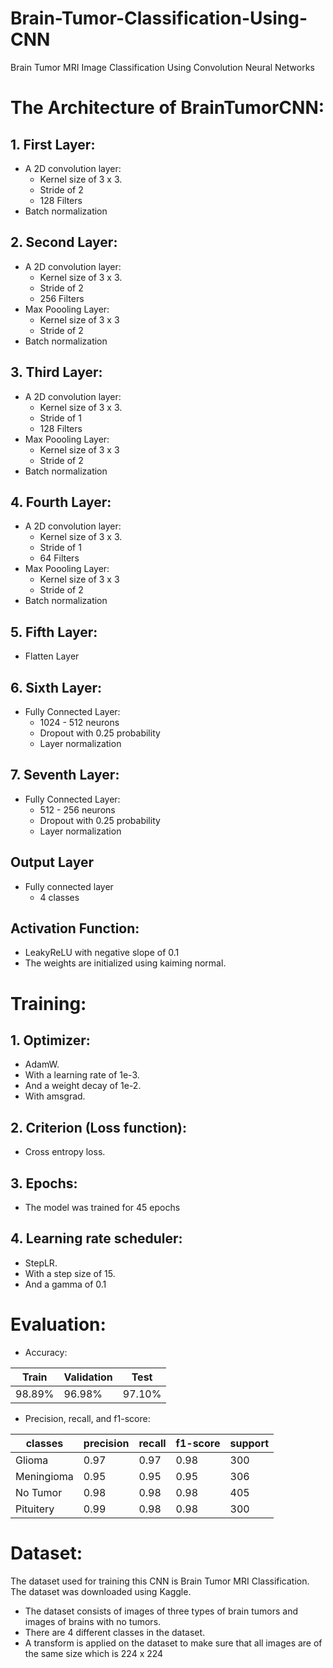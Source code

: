 # Brain-Tumor-Classification-Using-CNN
Brain Tumor MRI Image Classification Using Convolution Neural Networks 


# The Architecture of BrainTumorCNN:
## 1. First Layer:

* A 2D convolution layer:
  * Kernel size of 3 x 3.
  * Stride of 2
  * 128 Filters
* Batch normalization
## 2. Second Layer:
* A 2D convolution layer:
  * Kernel size of 3 x 3.
  * Stride of 2
  * 256 Filters
* Max Poooling Layer:
  * Kernel size of 3 x 3
  * Stride of 2
* Batch normalization
## 3. Third Layer:
* A 2D convolution layer:
  * Kernel size of 3 x 3.
  * Stride of 1
  * 128 Filters
* Max Poooling Layer:
  * Kernel size of 3 x 3
  * Stride of 2
* Batch normalization
## 4. Fourth Layer:
* A 2D convolution layer:
  * Kernel size of 3 x 3.
  * Stride of 1
  * 64 Filters
* Max Poooling Layer:
  * Kernel size of 3 x 3
  * Stride of 2
* Batch normalization
## 5. Fifth Layer:
* Flatten Layer
## 6. Sixth Layer:
* Fully Connected Layer:
  * 1024 - 512 neurons
  * Dropout with 0.25 probability
  * Layer normalization
## 7. Seventh Layer:
* Fully Connected Layer:
  * 512 - 256 neurons
  * Dropout with 0.25 probability
  * Layer normalization
## Output Layer
  * Fully connected layer
    * 4 classes
## Activation Function:
  * LeakyReLU with negative slope of 0.1
  * The weights are initialized using kaiming normal.
  

# Training:

## 1. Optimizer:
* AdamW.
* With a learning rate of 1e-3.
* And a weight decay of 1e-2.
* With amsgrad.

## 2. Criterion (Loss function):
* Cross entropy loss.

## 3. Epochs:
* The model was trained for 45 epochs

## 4. Learning rate scheduler:
* StepLR.
* With a step size of 15.
* And a gamma of 0.1


# Evaluation:
* Accuracy:

| Train | Validation | Test |
|-------|-------------|------|
| 98.89%| 96.98%      | 97.10%|

* Precision, recall, and f1-score:

| classes | precision | recall | f1-score | support |
|---------|-----------|--------|----------|---------|
| Glioma       | 0.97      | 0.97   | 0.98     | 300    |
| Meningioma      | 0.95      | 0.95   | 0.95     | 306     |
| No Tumor       | 0.98      | 0.98   | 0.98     | 405     |
| Pituitery      | 0.99      | 0.98   | 0.98     | 300     |



# Dataset:
The dataset used for training this CNN is Brain Tumor MRI Classification.
The dataset was downloaded using Kaggle.
* The dataset consists of images of three types of brain tumors and images of brains with no tumors.
* There are 4 different classes in the dataset.
* A transform is applied on the dataset to make sure that all images are of the same size which is 224 x 224

